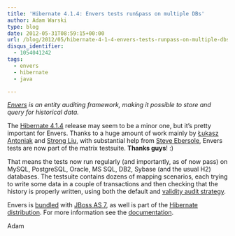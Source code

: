 ```yaml
---
title: 'Hibernate 4.1.4: Envers tests run&pass on multiple DBs'
author: Adam Warski
type: blog
date: 2012-05-31T08:59:15+00:00
url: /blog/2012/05/hibernate-4-1-4-envers-tests-runpass-on-multiple-dbs/
disqus_identifier:
  - 1054041242
tags:
  - envers
  - hibernate
  - java

---
```

_[Envers][1] is an entity auditing framework, making it possible to store and query for historical data._

The [Hibernate 4.1.4][2] release may seem to be a minor one, but it&#8217;s pretty important for Envers. Thanks to a huge amount of work mainly by [Łukasz Antoniak][3] and [Strong Liu][4], with substantial help from [Steve Ebersole][5], Envers tests are now part of the matrix testsuite. **Thanks guys**! :)

That means the tests now run regularly (and importantly, as of now pass) on MySQL, PostgreSQL, Oracle, MS SQL, DB2, Sybase (and the usual H2) databases. The testsuite contains dozens of mapping scenarios, each trying to write some data in a couple of transactions and then checking that the history is properly written, using both the default and [validity audit strategy][6].

Envers is [bundled][7] with [JBoss AS 7][8], as well is part of the [Hibernate distribution][9]. For more information see the [documentation][1].

Adam

 [1]: http://docs.jboss.org/hibernate/orm/4.1/devguide/en-US/html/ch15.html
 [2]: http://in.relation.to/Bloggers/HibernateORM414Release
 [3]: http://lukaszantoniak.wordpress.com/
 [4]: http://relation.to/Bloggers/StrongLiu
 [5]: http://relation.to/Bloggers/Steve
 [6]: http://docs.jboss.org/hibernate/orm/4.1/devguide/en-US/html/ch15.html#d5e4085
 [7]: http://www.warski.org/blog/2011/09/envers-bundled-with-jboss-as-7-0-2/
 [8]: http://www.jboss.org/jbossas
 [9]: http://hibernate.org/downloads
